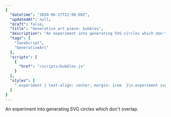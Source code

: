 ```yaml
---
{
  "datetime": "2020-06-17T22:00:00Z",
  "updatedAt": null,
  "draft": false,
  "title": "Generative art piece: bubbles",
  "description": "An experiment into generating SVG circles which don't overlap.",
  "tags": [
    "JavaScript",
    "GenerativeArt"
  ],
  "scripts": [
    {
      "href": "/scripts/bubbles.js"
    }
  ],
  "styles": [
    ".experiment { text-align: center; margin: 1rem  }\n.experiment svg { background-color: var(--standout-color-main); stroke: var(--background-color-main);  fill: none; border: 1px solid var(--standout-color-main) }\n@media (prefers-color-scheme: dark) { .experiment svg { background-color: var(--background-color-main); stroke: var(--standout-color-main); } }"
  ]
}
---
```

An experiment into generating SVG circles which don't overlap.

